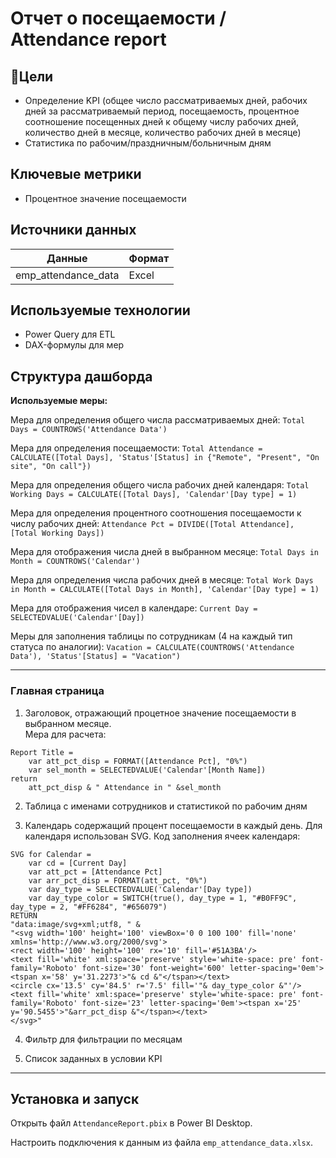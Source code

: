 # Отчет о посещаемости / Attendance report

## :dart:Цели
- Определение KPI (общее число рассматриваемых дней, рабочих дней за рассматриваемый период, посещаемость, процентное
соотношение посещенных дней к общему числу рабочих дней, количество дней в месяце, количество рабочих дней в месяце)
- Статистика по рабочим/праздничным/больничным дням

## Ключевые метрики
- Процентное значение посещаемости

## Источники данных
| Данные          | Формат |
|-----------------|--------|
|  emp_attendance_data  | Excel  |

## Используемые технологии
- Power Query для ETL
- DAX-формулы для мер

## Структура дашборда

**Используемые меры:**

Мера для определения общего числа рассматриваемых дней: `Total Days = COUNTROWS('Attendance Data')`

Мера для определения посещаемости: `Total Attendance = CALCULATE([Total Days], 'Status'[Status] in {"Remote", "Present", "On site", "On call"})`

Мера для определения общего числа рабочих дней календаря: `Total Working Days = CALCULATE([Total Days], 'Calendar'[Day type] = 1)`

Мера для определения процентного соотношения посещаемости к числу рабочих дней: `Attendance Pct = DIVIDE([Total Attendance], [Total Working Days])`

Мера для отображения числа дней в выбранном месяце: `Total Days in Month = COUNTROWS('Calendar')`

Мера для определения числа рабочих дней в месяце: `Total Work Days in Month = CALCULATE([Total Days in Month], 'Calendar'[Day type] = 1)`

Мера для отображения чисел в календаре: `Current Day = SELECTEDVALUE('Calendar'[Day])`

Меры для заполнения таблицы по сотрудникам (4 на каждый тип статуса по аналогии): `Vacation = CALCULATE(COUNTROWS('Attendance Data'), 'Status'[Status] = "Vacation")`
___
### Главная страница

1) Заголовок, отражающий процетное значение посещаемости в выбранном месяце.  
Мера для расчета:  
```
Report Title = 
    var att_pct_disp = FORMAT([Attendance Pct], "0%")
    var sel_month = SELECTEDVALUE('Calendar'[Month Name])
return
    att_pct_disp & " Attendance in " &sel_month
```

2) Таблица с именами сотрудников и статистикой по рабочим дням

3) Календарь содержащий процент посещаемости в каждый день.
Для календаря использован SVG. Код заполнения ячеек календаря:
```
SVG for Calendar = 
    var cd = [Current Day]
    var att_pct = [Attendance Pct]
    var arr_pct_disp = FORMAT(att_pct, "0%")
    var day_type = SELECTEDVALUE('Calendar'[Day type])
    var day_type_color = SWITCH(true(), day_type = 1, "#B0FF9C", day_type = 2, "#FF6284", "#656079")
RETURN
"data:image/svg+xml;utf8, " &
"<svg width='100' height='100' viewBox='0 0 100 100' fill='none' xmlns='http://www.w3.org/2000/svg'>
<rect width='100' height='100' rx='10' fill='#51A3BA'/>
<text fill='white' xml:space='preserve' style='white-space: pre' font-family='Roboto' font-size='30' font-weight='600' letter-spacing='0em'><tspan x='58' y='31.2273'>"& cd &"</tspan></text>
<circle cx='13.5' cy='84.5' r='7.5' fill='"& day_type_color &"'/>
<text fill='white' xml:space='preserve' style='white-space: pre' font-family='Roboto' font-size='23' letter-spacing='0em'><tspan x='25' y='90.5455'>"&arr_pct_disp &"</tspan></text>
</svg>"
```
4) Фильтр для фильтрации по месяцам

5) Список заданных в условии KPI
___
## Установка и запуск  
Открыть файл `AttendanceReport.pbix` в Power BI Desktop.

Настроить подключения к данным из файла `emp_attendance_data.xlsx`.
